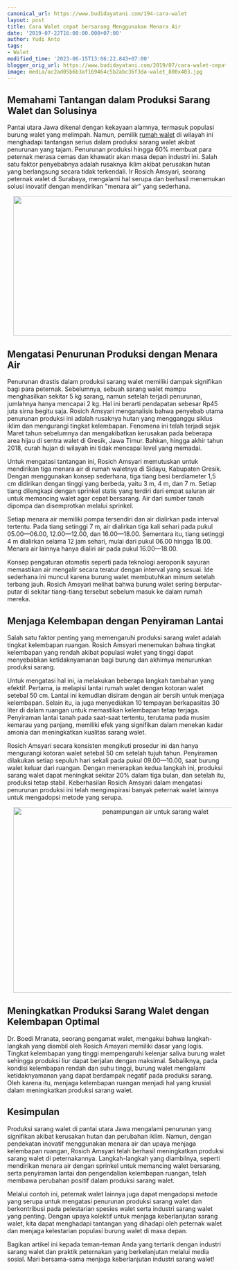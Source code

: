 ```yaml
---
canonical_url: https://www.budidayatani.com/194-cara-walet
layout: post
title: Cara Walet cepat bersarang Menggunakan Menara Air
date: '2019-07-22T16:00:00.000+07:00'
author: Yudi Anto
tags:
- Walet
modified_time: '2023-06-15T13:06:22.843+07:00'
blogger_orig_url: https://www.budidayatani.com/2019/07/cara-walet-cepat-bersarang-menggunakan.html
image: media/ac2ad05b6b3af169464c5b2abc36f3da-walet_800x403.jpg
---
```

<h2>Memahami Tantangan dalam Produksi Sarang Walet dan Solusinya</h2><p>Pantai utara Jawa dikenal dengan kekayaan alamnya, termasuk populasi burung walet yang melimpah. Namun, pemilik <a href="https://www.budidayatani.com/search/label/Walet">rumah walet</a> di wilayah ini menghadapi tantangan serius dalam produksi sarang walet akibat penurunan yang tajam. Penurunan produksi hingga 60% membuat para peternak merasa cemas dan khawatir akan masa depan industri ini. Salah satu faktor penyebabnya adalah rusaknya iklim akibat perusakan hutan yang berlangsung secara tidak terkendali. Ir Rosich Amsyari, seorang peternak walet di Surabaya, mengalami hal serupa dan berhasil menemukan solusi inovatif dengan mendirikan "menara air" yang sederhana.</p><div class="separator" style="clear: both; text-align: center;"><a href="https://blogger.googleusercontent.com/img/b/R29vZ2xl/AVvXsEhBQPjiXw3l4xE7zamGYctKOKYwBrhgAhhGQ7ilCn7ev9dsf3QQsMmF7rOZBJ9fknaMkNGLHXuQuKrmvgztN-E5vFIBKx-BQ7tGrVTT4ZmsEvJihyng9RE7_1W9WEg0YL4JD7Hg-2gRBIqKHrcyJUuBymDCNALQIuflG-GrD28RW6YpRfjXpYwSUqm2tg/s800/walet_800x403.jpg" imageanchor="1" style="margin-left: 1em; margin-right: 1em;"><img border="0" data-original-height="403" data-original-width="800" height="322" src="https://blogger.googleusercontent.com/img/b/R29vZ2xl/AVvXsEhBQPjiXw3l4xE7zamGYctKOKYwBrhgAhhGQ7ilCn7ev9dsf3QQsMmF7rOZBJ9fknaMkNGLHXuQuKrmvgztN-E5vFIBKx-BQ7tGrVTT4ZmsEvJihyng9RE7_1W9WEg0YL4JD7Hg-2gRBIqKHrcyJUuBymDCNALQIuflG-GrD28RW6YpRfjXpYwSUqm2tg/w640-h322/walet_800x403.jpg" width="640" /></a></div><h2>Mengatasi Penurunan Produksi dengan Menara Air</h2><p>Penurunan drastis dalam produksi sarang walet memiliki dampak signifikan bagi para peternak. Sebelumnya, sebuah sarang walet mampu menghasilkan sekitar 5 kg sarang, namun setelah terjadi penurunan, jumlahnya hanya mencapai 2 kg. Hal ini berarti pendapatan sebesar Rp45 juta sirna begitu saja. Rosich Amsyari menganalisis bahwa penyebab utama penurunan produksi ini adalah rusaknya hutan yang mengganggu siklus iklim dan mengurangi tingkat kelembapan. Fenomena ini telah terjadi sejak Maret tahun sebelumnya dan mengakibatkan kerusakan pada beberapa area hijau di sentra walet di Gresik, Jawa Timur. Bahkan, hingga akhir tahun 2018, curah hujan di wilayah ini tidak mencapai level yang memadai.</p><p>Untuk mengatasi tantangan ini, Rosich Amsyari memutuskan untuk mendirikan tiga menara air di rumah waletnya di Sidayu, Kabupaten Gresik. Dengan menggunakan konsep sederhana, tiga tiang besi berdiameter 1,5 cm didirikan dengan tinggi yang berbeda, yaitu 3 m, 4 m, dan 7 m. Setiap tiang dilengkapi dengan sprinkel statis yang terdiri dari empat saluran air untuk memancing walet agar cepat bersarang. Air dari sumber tanah dipompa dan disemprotkan melalui sprinkel.&nbsp;</p><p>Setiap menara air memiliki pompa tersendiri dan air dialirkan pada interval tertentu. Pada tiang setinggi 7 m, air dialirkan tiga kali sehari pada pukul 05.00—06.00, 12.00—12.00, dan 16.00—18.00. Sementara itu, tiang setinggi 4 m dialirkan selama 12 jam sehari, mulai dari pukul 06.00 hingga 18.00. Menara air lainnya hanya dialiri air pada pukul 16.00—18.00.&nbsp;</p><p>Konsep pengaturan otomatis seperti pada teknologi aeroponik sayuran memastikan air mengalir secara teratur dengan interval yang sesuai. Ide sederhana ini muncul karena burung walet membutuhkan minum setelah terbang jauh. Rosich Amsyari melihat bahwa burung walet sering berputar-putar di sekitar tiang-tiang tersebut sebelum masuk ke dalam rumah mereka.</p><h2>Menjaga Kelembapan dengan Penyiraman Lantai</h2><p>Salah satu faktor penting yang memengaruhi produksi sarang walet adalah tingkat kelembapan ruangan. Rosich Amsyari menemukan bahwa tingkat kelembapan yang rendah akibat populasi walet yang tinggi dapat menyebabkan ketidaknyamanan bagi burung dan akhirnya menurunkan produksi sarang.</p><p>Untuk mengatasi hal ini, ia melakukan beberapa langkah tambahan yang efektif. Pertama, ia melapisi lantai rumah walet dengan kotoran walet setebal 50 cm. Lantai ini kemudian disiram dengan air bersih untuk menjaga kelembapan. Selain itu, ia juga menyediakan 10 tempayan berkapasitas 30 liter di dalam ruangan untuk memastikan kelembapan tetap terjaga. Penyiraman lantai tanah pada saat-saat tertentu, terutama pada musim kemarau yang panjang, memiliki efek yang signifikan dalam menekan kadar amonia dan meningkatkan kualitas sarang walet.</p><p>Rosich Amsyari secara konsisten mengikuti prosedur ini dan hanya mengurangi kotoran walet setebal 50 cm setelah tujuh tahun. Penyiraman dilakukan setiap sepuluh hari sekali pada pukul 09.00—10.00, saat burung walet keluar dari ruangan. Dengan menerapkan kedua langkah ini, produksi sarang walet dapat meningkat sekitar 20% dalam tiga bulan, dan setelah itu, produksi tetap stabil. Keberhasilan Rosich Amsyari dalam mengatasi penurunan produksi ini telah menginspirasi banyak peternak walet lainnya untuk mengadopsi metode yang serupa.</p><div class="separator" style="clear: both; text-align: center;"><a href="https://blogger.googleusercontent.com/img/b/R29vZ2xl/AVvXsEig_jABjjr-gkvUMqRAAXdJeOkMjLf7pYlmvDGffqRW9zcjGN0wwhFtUPrpYBuAdtY52YVt-GdP_WhPjmQwMvBhVUxCUJyjqvsqgGs1DAXslFPdDqEZKAFCzVeVj4fPlOhgQoIKVIHTrQjVr0RkB5MxQY3pDhq5QDxPlsynYbmqzOl_kk5BbXc3NSS9CA/s800/walet_800x536.jpg" imageanchor="1" style="margin-left: 1em; margin-right: 1em;"><img alt="penampungan air untuk sarang walet" border="0" data-original-height="536" data-original-width="800" height="428" src="https://blogger.googleusercontent.com/img/b/R29vZ2xl/AVvXsEig_jABjjr-gkvUMqRAAXdJeOkMjLf7pYlmvDGffqRW9zcjGN0wwhFtUPrpYBuAdtY52YVt-GdP_WhPjmQwMvBhVUxCUJyjqvsqgGs1DAXslFPdDqEZKAFCzVeVj4fPlOhgQoIKVIHTrQjVr0RkB5MxQY3pDhq5QDxPlsynYbmqzOl_kk5BbXc3NSS9CA/w640-h428/walet_800x536.jpg" width="640" /></a></div><h2>Meningkatkan Produksi Sarang Walet dengan Kelembapan Optimal</h2><p>Dr. Boedi Mranata, seorang pengamat walet, mengakui bahwa langkah-langkah yang diambil oleh Rosich Amsyari memiliki dasar yang logis. Tingkat kelembapan yang tinggi mempengaruhi kelenjar saliva burung walet sehingga produksi liur dapat berjalan dengan maksimal. Sebaliknya, pada kondisi kelembapan rendah dan suhu tinggi, burung walet mengalami ketidaknyamanan yang dapat berdampak negatif pada produksi sarang. Oleh karena itu, menjaga kelembapan ruangan menjadi hal yang krusial dalam meningkatkan produksi sarang walet.</p><h2>Kesimpulan</h2><p>Produksi sarang walet di pantai utara Jawa mengalami penurunan yang signifikan akibat kerusakan hutan dan perubahan iklim. Namun, dengan pendekatan inovatif menggunakan menara air dan upaya menjaga kelembapan ruangan, Rosich Amsyari telah berhasil meningkatkan produksi sarang walet di peternakannya. Langkah-langkah yang diambilnya, seperti mendirikan menara air dengan sprinkel untuk memancing walet bersarang, serta penyiraman lantai dan pengendalian kelembapan ruangan, telah membawa perubahan positif dalam produksi sarang walet.</p><p>Melalui contoh ini, peternak walet lainnya juga dapat mengadopsi metode yang serupa untuk mengatasi penurunan produksi sarang walet dan berkontribusi pada pelestarian spesies walet serta industri sarang walet yang penting. Dengan upaya kolektif untuk menjaga keberlanjutan sarang walet, kita dapat menghadapi tantangan yang dihadapi oleh peternak walet dan menjaga kelestarian populasi burung walet di masa depan.</p><p>Bagikan artikel ini kepada teman-teman Anda yang tertarik dengan industri sarang walet dan praktik peternakan yang berkelanjutan melalui media sosial. Mari bersama-sama menjaga keberlanjutan industri sarang walet!</p>